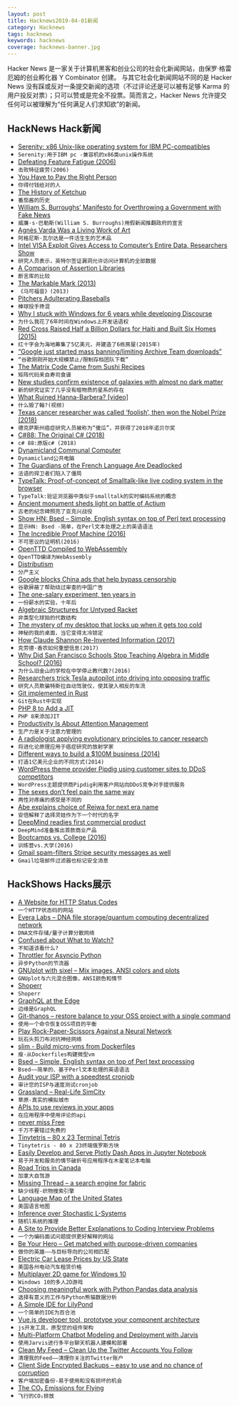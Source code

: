 ```yaml
---
layout: post
title: Hacknews2019-04-01新闻
category: Hacknews
tags: hacknews
keywords: hacknews
coverage: hacknews-banner.jpg
---
```


Hacker News 是一家关于计算机黑客和创业公司的社会化新闻网站，由保罗·格雷厄姆的创业孵化器 Y Combinator 创建。
与其它社会化新闻网站不同的是 Hacker News 没有踩或反对一条提交新闻的选项（不过评论还是可以被有足够 Karma 的用户投反对票）；只可以赞或是完全不投票。简而言之，Hacker News 允许提交任何可以被理解为“任何满足人们求知欲”的新闻。

## HackNews Hack新闻


- [Serenity: x86 Unix-like operating system for IBM PC-compatibles](https://github.com/awesomekling/serenity)
- `Serenity:用于IBM pc -兼容机的x86类unix操作系统`
- [Defeating Feature Fatigue (2006)](https://hbr.org/2006/02/defeating-feature-fatigue)
- `击败特征疲劳(2006)`
- [You Have to Pay the Right Person](https://www.bloomberg.com/opinion/articles/2019-03-13/you-have-to-pay-the-right-person)
- `你得付钱给对的人`
- [The History of Ketchup](https://www.saturdayeveningpost.com/2019/01/the-history-of-ketchup/)
- `番茄酱的历史`
- [William S. Burroughs’ Manifesto for Overthrowing a Government with Fake News](http://www.openculture.com/2019/03/william-s-burroughs-manifesto-for-overthrowing-a-corrupt-government-with-fake-news.html)
- `威廉·s·巴勒斯(William S. Burroughs)用假新闻推翻政府的宣言`
- [Agnès Varda Was a Living Work of Art](https://www.hollywoodreporter.com/news/agn-s-varda-was-a-living-work-art-1198251)
- `阿格尼斯·瓦尔达是一件活生生的艺术品`
- [Intel VISA Exploit Gives Access to Computer’s Entire Data, Researchers Show](https://gadgets.ndtv.com/laptops/news/intel-visa-sa-00086-exploit-researchers-computer-data-access-2014854)
- `研究人员表示，英特尔签证漏洞允许访问计算机的全部数据`
- [A Comparison of Assertion Libraries](https://blog.frankel.ch/comparison-assertion-libraries/)
- `断言库的比较`
- [The Markable Mark (2013)](http://www.markability.net/)
- `《马可福音》(2013)`
- [Pitchers Adulterating Baseballs](https://www.nytimes.com/2019/03/29/sports/baseball/pitching.html)
- `棒球投手搀混`
- [Why I stuck with Windows for 6 years while developing Discourse](https://samsaffron.com/archive/2019/03/31/why-i-stuck-with-windows-for-6-years-while-developing-discourse)
- `为什么我花了6年时间在Windows上开发话语权`
- [Red Cross Raised Half a Billion Dollars for Haiti ­and Built Six Homes (2015)](https://www.propublica.org/article/how-the-red-cross-raised-half-a-billion-dollars-for-haiti-and-built-6-homes)
- `红十字会为海地筹集了5亿美元，并建造了6栋房屋(2015年)`
- [“Google just started mass banning/limiting Archive Team downloads”](https://twitter.com/textfiles/status/1112494767601053696)
- `“谷歌刚刚开始大规模禁止/限制存档团队下载”`
- [The Matrix Code Came from Sushi Recipes](https://www.wired.com/story/the-matrix-code-sushi-recipe/)
- `矩阵代码来自寿司食谱`
- [New studies confirm existence of galaxies with almost no dark matter](https://news.yale.edu/2019/03/29/new-studies-confirm-existence-galaxies-almost-no-dark-matter)
- `新的研究证实了几乎没有暗物质的星系的存在`
- [What Ruined Hanna-Barbera? [video]](https://www.youtube.com/watch?v=CWgcizAgxOs)
- `什么毁了翰?(视频)`
- [Texas cancer researcher was called ‘foolish’, then won the Nobel Prize (2018)](https://www.washingtonpost.com/nation/2019/03/25/texas-scientist-was-called-foolish-arguing-immune-system-could-fight-cancer-then-he-won-nobel-prize/)
- `德克萨斯州癌症研究人员被称为“傻瓜”，并获得了2018年诺贝尔奖`
- [C#88: The Original C# (2018)](https://medium.com/@ricomariani/c-88-the-original-c-66a1b5de47d7)
- `c# 88:原版c# (2018)`
- [Dynamicland Communal Computer](https://dynamicland.org/)
- `Dynamicland公共电脑`
- [The Guardians of the French Language Are Deadlocked](https://www.nytimes.com/2019/03/03/world/europe/academie-francaise-france-deadlock.html)
- `法语的捍卫者们陷入了僵局`
- [TypeTalk: Proof-of-concept of Smalltalk-like live coding system in the browser](http://cowlark.com/typetalk/)
- `TypeTalk:验证浏览器中类似于smalltalk的实时编码系统的概念`
- [Ancient monument sheds light on battle of Actium](https://www.independent.co.uk/news/science/archaeology/roman-empire-cleopatra-octavian-ceasar-egypt-battle-sea-nicopolis-history-archaeology-a8843886.html)
- `古老的纪念碑照亮了亚克兴战役`
- [Show HN: Bsed – Simple, English syntax on top of Perl text processing](https://github.com/andrewbihl/bsed)
- `显示HN: Bsed -简单，在Perl文本处理之上的英语语法`
- [The Incredible Proof Machine (2016)](http://incredible.pm)
- `不可思议的证明机(2016)`
- [OpenTTD Compiled to WebAssembly](https://milek7.pl/openttd-wasm/)
- `OpenTTD编译为WebAssembly`
- [Distributism](https://en.wikipedia.org/wiki/Distributism)
- `分产主义`
- [Google blocks China ads that help bypass censorship](https://www.ft.com/content/1091cf20-5209-11e9-b401-8d9ef1626294)
- `谷歌屏蔽了帮助绕过审查的中国广告`
- [The one-salary experiment, ten years in](https://iwantmyname.com/blog/the-one-salary-experiment-ten-years-in)
- `一份薪水的实验，十年后`
- [Algebraic Structures for Untyped Racket](https://github.com/dedbox/racket-algebraic)
- `非类型化球拍的代数结构`
- [The mystery of my desktop that locks up when it gets too cold](https://utcc.utoronto.ca/~cks/space/blog/tech/ColdLockupMachineMystery)
- `神秘的我的桌面，当它变得太冷锁定`
- [How Claude Shannon Re-Invented Information (2017)](http://nautil.us/issue/51/limits/how-information-got-re_invented)
- `克劳德·香农如何重塑信息(2017)`
- [Why Did San Francisco Schools Stop Teaching Algebra in Middle School? (2016)](https://priceonomics.com/why-did-san-francisco-schools-stop-teaching/)
- `为什么旧金山的学校在中学停止教代数?(2016)`
- [Researchers trick Tesla autopilot into driving into opposing traffic](https://twitter.com/ashk4n/status/1112025340644196352)
- `研究人员欺骗特斯拉自动驾驶仪，使其驶入相反的车流`
- [Git implemented in Rust](https://github.com/chrisdickinson/git-rs)
- `Git在Rust中实现`
- [PHP 8 to Add a JIT](https://blog.krakjoe.ninja/2019/03/php-gr8.html)
- `PHP 8来添加JIT`
- [Productivity Is About Attention Management](https://www.nytimes.com/2019/03/28/smarter-living/productivity-isnt-about-time-management-its-about-attention-management.html)
- `生产力是关于注意力管理的`
- [A radiologist applying evolutionary principles to cancer research](https://www.wired.com/story/cancer-treatment-darwin-evolution/)
- `将进化论原理应用于癌症研究的放射学家`
- [Different ways to build a $100M business (2014)](http://christophjanz.blogspot.com/2014/10/five-ways-to-build-100-million-business.html)
- `打造1亿美元企业的不同方式(2014)`
- [WordPress theme provider Pipdig using customer sites to DDoS competitors](https://www.jemjabella.co.uk/2019/security-alert-pipdig-insecure-ddosing-competitors/)
- `WordPress主题提供商Pipdig利用客户网站向DDoS竞争对手提供服务`
- [The sexes don’t feel pain the same way](https://www.nature.com/articles/d41586-019-00895-3)
- `两性对疼痛的感受是不同的`
- [Abe explains choice of Reiwa for next era name](https://japantoday.com/category/national/japan-names-new-era-reiwa)
- `安倍解释了选择灵娃作为下一个时代的名字`
- [DeepMind readies first commercial product](https://www.ft.com/content/0e099914-514a-11e9-9c76-bf4a0ce37d49)
- `DeepMind准备推出首款商业产品`
- [Bootcamps vs. College (2016)](https://triplebyte.com/blog/bootcamps-vs-college)
- `训练营vs.大学(2016)`
- [Gmail spam-filters Stripe security messages as well](https://github.com/nh2/gmail-spamfilters-paypal-security-messages#update-gmail-spamfilters-stripe-as-well)
- `Gmail垃圾邮件过滤器也标记安全消息`


## HackShows Hacks展示

- [ A Website for HTTP Status Codes](https://statuses.now.sh/)
- `一个HTTP状态码的网站`
- [ Evera Labs – DNA file storage/quantum computing decentralized network](https://news.ycombinator.com/item?id=19538353)
- `DNA文件存储/量子计算分散网络`
- [ Confused about What to Watch?](https://www.comparemovies.info/)
- `不知道该看什么?`
- [ Throttler for Asyncio Python](https://github.com/michalc/aiothrottler)
- `异步Python的节流器`
- [ GNUplot with sixel – Mix images, ANSI colors and plots](https://github.com/csdvrx/sixel-gnuplot)
- `GNUplot与六元混合图像，ANSI颜色和情节`
- [ Shoperr](http://c.shoperr.com)
- `Shoperr`
- [ GraphQL at the Edge](https://github.com/stackpath/edgeengine-examples/tree/master/graphql)
- `边缘是GraphQL`
- [ Git-thanos – restore balance to your OSS project with a single command](https://github.com/trambarhq/git-thanos)
- `使用一个命令恢复OSS项目的平衡`
- [ Play Rock-Paper-Scissors Against a Neural Network](https://github.com/victorqribeiro/jokenpo)
- `玩石头剪刀布对抗神经网络`
- [ slim - Build micro-vms from Dockerfiles](https://github.com/ottomatica/slim)
- `瘦-从Dockerfiles构建微型vm`
- [ Bsed – Simple, English syntax on top of Perl text processing](https://github.com/andrewbihl/bsed)
- `Bsed——简单的、基于Perl文本处理的英语语法`
- [ Audit your ISP with a speedtest cronjob](https://github.com/igomez10/speedInspectorRPI)
- `审计您的ISP与速度测试cronjob`
- [ Grassland – Real-Life SimCity](http://grassland.network)
- `草原-真实的模拟城市`
- [ APIs to use reviews in your apps](https://www.reviewshake.com/supervisor)
- `在应用程序中使用评论的api`
- [ never miss Free](https://trial.land)
- `千万不要错过免费的`
- [ Tinytetris – 80 x 23 Terminal Tetris](https://github.com/taylorconor/tinytetris)
- `Tinytetris - 80 x 23终端俄罗斯方块`
- [ Easily Develop and Serve Plotly Dash Apps in Jupyter Notebook](https://github.com/omegaml/dashserve)
- `易于开发和服务的情节破折号应用程序在木星笔记本电脑`
- [ Road Trips in Canada](https://beta3.ingeenee.com/?iso=ca)
- `加拿大自驾游`
- [ Missing Thread – a search engine for fabric](https://missingthread.com/?ref=hn)
- `缺少线程-织物搜索引擎`
- [ Language Map of the United States](http://languagemap.us)
- `美国语言地图`
- [ Inference over Stochastic L-Systems](https://ameya98.github.io/WebPPL/generative_art/)
- `随机l系统的推理`
- [ A Site to Provide Better Explanations to Coding Interview Problems](https://news.ycombinator.com/item?id=19527753)
- `一个为编码面试问题提供更好解释的网站`
- [ Be Your Hero – Get matched with purpose-driven companies](http://beyourhero.co/)
- `做你的英雄——与目标导向的公司相匹配`
- [ Electric Car Lease Prices by US State](https://electrification.cc/)
- `美国各州电动汽车租赁价格`
- [ Multiplayer 2D game for Windows 10](https://github.com/MiguelRipoll23/uwp-multiplayer)
- `Windows 10的多人2D游戏`
- [ Choosing meaningful work with Python Pandas data analysis](https://github.com/freeradical13/ValueBasedPrioritization)
- `选择有意义的工作与Python熊猫数据分析`
- [ A Simple IDE for LilyPond](https://github.com/doches/lilypond-ui)
- `一个简单的IDE为百合池`
- [ Vue.js developer tool, prototype your component architecture](https://prevue.io/)
- `js开发工具，原型您的组件架构`
- [ Multi-Platform Chatbot Modeling and Deployment with Jarvis](https://modeling-languages.com/multi-platform-chatbot-modeling-deployment-jarvis/)
- `使用Jarvis进行多平台聊天机器人建模和部署`
- [ Clean My Feed – Clean Up the Twitter Accounts You Follow](https://cleanmyfeed.xyz/)
- `清理我的Feed——清理你关注的Twitter账户`
- [ Client Side Encrypted Backups – easy to use and no chance of corruption](https://github.com/Scott-Kaplan/Client-Side-Encrypted-Backups)
- `客户端加密备份-易于使用和没有损坏的机会`
- [ The CO₂ Emissions for Flying](http://shameplane.com/)
- `飞行的CO₂排放`


